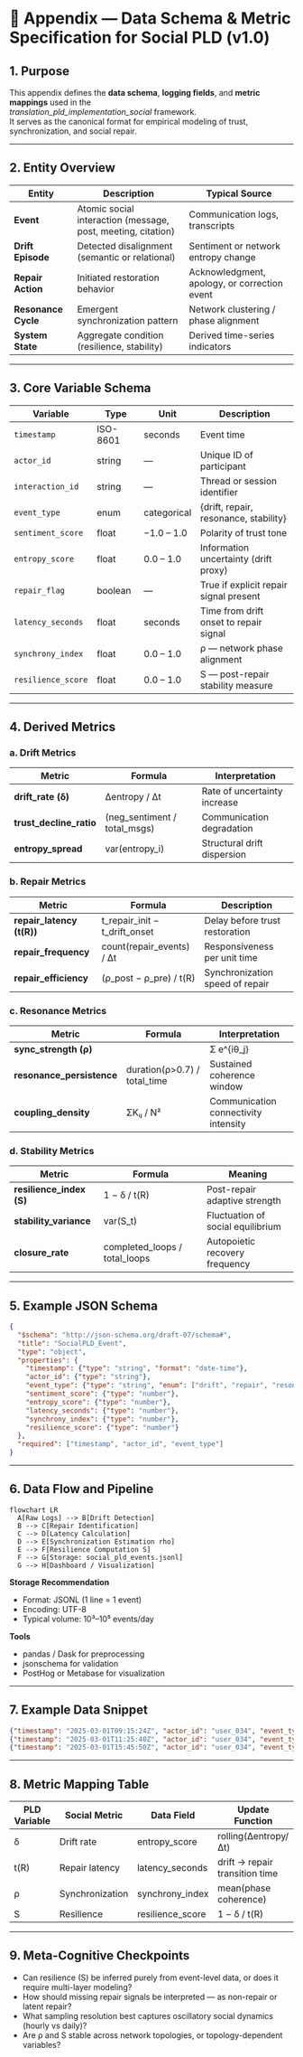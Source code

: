 # 🧾 Appendix — Data Schema & Metric Specification for Social PLD (v1.0)
## 1. Purpose

This appendix defines the **data schema**, **logging fields**, and **metric mappings** used in the  
*translation_pld_implementation_social* framework.  
It serves as the canonical format for empirical modeling of trust, synchronization, and social repair.

---

## 2. Entity Overview

| Entity | Description | Typical Source |
|---------|--------------|----------------|
| **Event** | Atomic social interaction (message, post, meeting, citation) | Communication logs, transcripts |
| **Drift Episode** | Detected disalignment (semantic or relational) | Sentiment or network entropy change |
| **Repair Action** | Initiated restoration behavior | Acknowledgment, apology, or correction event |
| **Resonance Cycle** | Emergent synchronization pattern | Network clustering / phase alignment |
| **System State** | Aggregate condition (resilience, stability) | Derived time-series indicators |

---

## 3. Core Variable Schema

| Variable | Type | Unit | Description |
|-----------|------|------|-------------|
| `timestamp` | ISO-8601 | seconds | Event time |
| `actor_id` | string | — | Unique ID of participant |
| `interaction_id` | string | — | Thread or session identifier |
| `event_type` | enum | categorical | {drift, repair, resonance, stability} |
| `sentiment_score` | float | −1.0 – 1.0 | Polarity of trust tone |
| `entropy_score` | float | 0.0 – 1.0 | Information uncertainty (drift proxy) |
| `repair_flag` | boolean | — | True if explicit repair signal present |
| `latency_seconds` | float | seconds | Time from drift onset to repair signal |
| `synchrony_index` | float | 0.0 – 1.0 | ρ — network phase alignment |
| `resilience_score` | float | 0.0 – 1.0 | S — post-repair stability measure |

---

## 4. Derived Metrics

### a. Drift Metrics

| Metric | Formula | Interpretation |
|---------|----------|----------------|
| **drift_rate (δ)** | Δentropy / Δt | Rate of uncertainty increase |
| **trust_decline_ratio** | (neg_sentiment / total_msgs) | Communication degradation |
| **entropy_spread** | var(entropy_i) | Structural drift dispersion |

### b. Repair Metrics

| Metric | Formula | Description |
|---------|----------|-------------|
| **repair_latency (t(R))** | t_repair_init − t_drift_onset | Delay before trust restoration |
| **repair_frequency** | count(repair_events) / Δt | Responsiveness per unit time |
| **repair_efficiency** | (ρ_post − ρ_pre) / t(R) | Synchronization speed of repair |

### c. Resonance Metrics

| Metric | Formula | Interpretation |
|---------|----------|----------------|
| **sync_strength (ρ)** | |Σ e^{iθ_j}| / N | Degree of phase alignment |
| **resonance_persistence** | duration(ρ>0.7) / total_time | Sustained coherence window |
| **coupling_density** | ΣKᵢⱼ / N² | Communication connectivity intensity |

### d. Stability Metrics

| Metric | Formula | Meaning |
|---------|----------|---------|
| **resilience_index (S)** | 1 − δ / t(R) | Post-repair adaptive strength |
| **stability_variance** | var(S_t) | Fluctuation of social equilibrium |
| **closure_rate** | completed_loops / total_loops | Autopoietic recovery frequency |

---

## 5. Example JSON Schema

```json
{
  "$schema": "http://json-schema.org/draft-07/schema#",
  "title": "SocialPLD_Event",
  "type": "object",
  "properties": {
    "timestamp": {"type": "string", "format": "date-time"},
    "actor_id": {"type": "string"},
    "event_type": {"type": "string", "enum": ["drift", "repair", "resonance", "stability"]},
    "sentiment_score": {"type": "number"},
    "entropy_score": {"type": "number"},
    "latency_seconds": {"type": "number"},
    "synchrony_index": {"type": "number"},
    "resilience_score": {"type": "number"}
  },
  "required": ["timestamp", "actor_id", "event_type"]
}
```

---

## 6. Data Flow and Pipeline

```mermaid
flowchart LR
  A[Raw Logs] --> B[Drift Detection]
  B --> C[Repair Identification]
  C --> D[Latency Calculation]
  D --> E[Synchronization Estimation rho]
  E --> F[Resilience Computation S]
  F --> G[Storage: social_pld_events.jsonl]
  G --> H[Dashboard / Visualization]
```

**Storage Recommendation**  
- Format: JSONL (1 line = 1 event)  
- Encoding: UTF-8  
- Typical volume: 10³–10⁵ events/day  

**Tools**  
- pandas / Dask for preprocessing  
- jsonschema for validation  
- PostHog or Metabase for visualization  

---

## 7. Example Data Snippet

```json
{"timestamp": "2025-03-01T09:15:24Z", "actor_id": "user_034", "event_type": "drift", "entropy_score": 0.72, "sentiment_score": -0.43}
{"timestamp": "2025-03-01T11:25:40Z", "actor_id": "user_034", "event_type": "repair", "latency_seconds": 7800, "synchrony_index": 0.56}
{"timestamp": "2025-03-01T15:45:50Z", "actor_id": "user_034", "event_type": "resonance", "synchrony_index": 0.88, "resilience_score": 0.83}
```

---

## 8. Metric Mapping Table

| PLD Variable | Social Metric | Data Field | Update Function |
|---------------|----------------|--------------|------------------|
| δ | Drift rate | entropy_score | rolling(Δentropy/Δt) |
| t(R) | Repair latency | latency_seconds | drift → repair transition time |
| ρ | Synchronization | synchrony_index | mean(phase coherence) |
| S | Resilience | resilience_score | 1 − δ / t(R) |

---

## 9. Meta-Cognitive Checkpoints

- Can resilience (S) be inferred purely from event-level data, or does it require multi-layer modeling?  
- How should missing repair signals be interpreted — as non-repair or latent repair?  
- What sampling resolution best captures oscillatory social dynamics (hourly vs daily)?  
- Are ρ and S stable across network topologies, or topology-dependent variables?  
